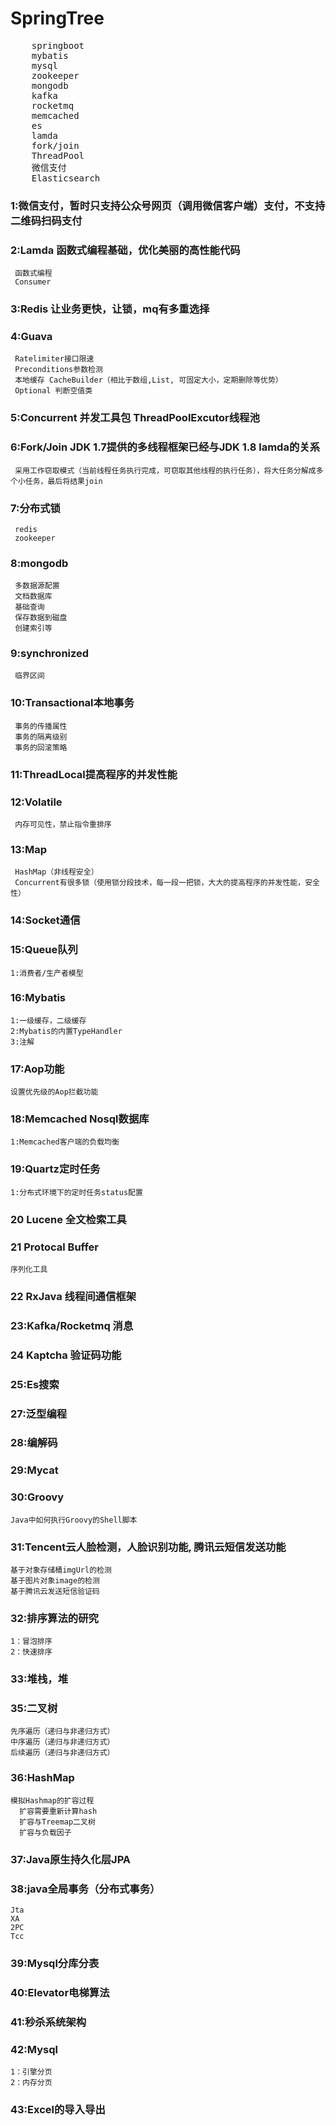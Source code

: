 # SpringTree

<pre>
    springboot
    mybatis
    mysql
    zookeeper
    mongodb
    kafka
    rocketmq
    memcached
    es
    lamda
    fork/join
    ThreadPool
    微信支付
    Elasticsearch
</pre>

### 1:微信支付，暂时只支持公众号网页（调用微信客户端）支付，不支持二维码扫码支付 
### 2:Lamda 函数式编程基础，优化美丽的高性能代码
     函数式编程
     Consumer
### 3:Redis 让业务更快，让锁，mq有多重选择
### 4:Guava 
     Ratelimiter接口限速
     Preconditions参数检测
     本地缓存 CacheBuilder（相比于数组,List, 可固定大小，定期删除等优势）
     Optional 判断空值类
### 5:Concurrent 并发工具包 ThreadPoolExcutor线程池
### 6:Fork/Join JDK 1.7提供的多线程框架已经与JDK 1.8 lamda的关系
     采用工作窃取模式（当前线程任务执行完成，可窃取其他线程的执行任务），将大任务分解成多个小任务，最后将结果join
### 7:分布式锁 
     redis
     zookeeper
### 8:mongodb
     多数据源配置
     文档数据库
     基础查询
     保存数据到磁盘
     创建索引等
### 9:synchronized
     临界区间
### 10:Transactional本地事务
     事务的传播属性
     事务的隔离级别
     事务的回滚策略 
### 11:ThreadLocal提高程序的并发性能 
### 12:Volatile 
     内存可见性，禁止指令重排序
### 13:Map
     HashMap（非线程安全） 
     Concurrent有很多锁（使用锁分段技术，每一段一把锁，大大的提高程序的并发性能，安全性）
### 14:Socket通信  
### 15:Queue队列
    1:消费者/生产者模型
### 16:Mybatis
    1:一级缓存，二级缓存
    2:Mybatis的内置TypeHandler
    3:注解
### 17:Aop功能
    设置优先级的Aop拦截功能
### 18:Memcached Nosql数据库
    1:Memcached客户端的负载均衡
### 19:Quartz定时任务
    1:分布式环境下的定时任务status配置
### 20 Lucene 全文检索工具
### 21 Protocal Buffer 
    序列化工具
### 22 RxJava 线程间通信框架
### 23:Kafka/Rocketmq 消息
### 24 Kaptcha 验证码功能
### 25:Es搜索
### 27:泛型编程
### 28:编解码
### 29:Mycat
### 30:Groovy
    Java中如何执行Groovy的Shell脚本
### 31:Tencent云人脸检测，人脸识别功能, 腾讯云短信发送功能
    基于对象存储桶imgUrl的检测
    基于图片对象image的检测
    基于腾讯云发送短信验证码
### 32:排序算法的研究
    1：冒泡排序
    2：快速排序
### 33:堆栈，堆
### 35:二叉树
    先序遍历（递归与非递归方式）
    中序遍历（递归与非递归方式）
    后续遍历（递归与非递归方式）
### 36:HashMap     
    模拟Hashmap的扩容过程
      扩容需要重新计算hash
      扩容与Treemap二叉树
      扩容与负载因子
### 37:Java原生持久化层JPA
### 38:java全局事务（分布式事务）
    Jta
    XA
    2PC
    Tcc
### 39:Mysql分库分表
### 40:Elevator电梯算法
### 41:秒杀系统架构
### 42:Mysql
    1：引擎分页
    2：内存分页
### 43:Excel的导入导出
